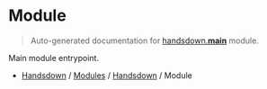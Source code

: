 # Module

> Auto-generated documentation for [handsdown.__main__](https://github.com/vemel/handsdown/blob/master/handsdown/__main__.py) module.

Main module entrypoint.

- [Handsdown](../README.md#-handsdown---python-documentation-generator) / [Modules](../MODULES.md#modules) / [Handsdown](index.md#handsdown) / Module
